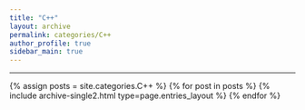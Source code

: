 ```yaml
---
title: "C++"
layout: archive
permalink: categories/C++
author_profile: true
sidebar_main: true
---
```


<!-- 공백이 포함되어 있는 카테고리 이름의 경우 site.categories.['a b c'] 이런식으로! -->

***

{% assign posts = site.categories.C++ %}
{% for post in posts %} {% include archive-single2.html type=page.entries_layout %} {% endfor %}